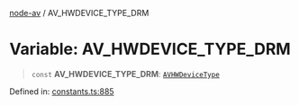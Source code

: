 [node-av](../globals.md) / AV\_HWDEVICE\_TYPE\_DRM

# Variable: AV\_HWDEVICE\_TYPE\_DRM

> `const` **AV\_HWDEVICE\_TYPE\_DRM**: [`AVHWDeviceType`](../type-aliases/AVHWDeviceType.md)

Defined in: [constants.ts:885](https://github.com/seydx/av/blob/f8631fc881b394300b1479f511d55cf1c370a87f/src/constants/constants.ts#L885)
